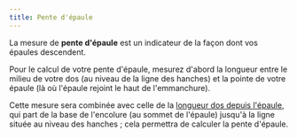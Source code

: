 ```yaml
---
title: Pente d'épaule
---
```


La mesure de **pente d'épaule** est un indicateur de la façon dont vos épaules descendent.

Pour le calcul de votre pente d'épaule, mesurez d'abord la longueur entre le milieu de votre dos (au niveau de la ligne des hanches) et la pointe de votre épaule (là où l'épaule rejoint le haut de l'emmanchure).

<Note>

Cette mesure sera combinée avec celle de la [longueur dos depuis l'épaule](/docs/measurements/hpstohipsback/), qui part de la base de l'encolure (au sommet de l'épaule) jusqu'à la ligne située au niveau des hanches ; cela permettra de calculer la pente d'épaule.

</Note>

